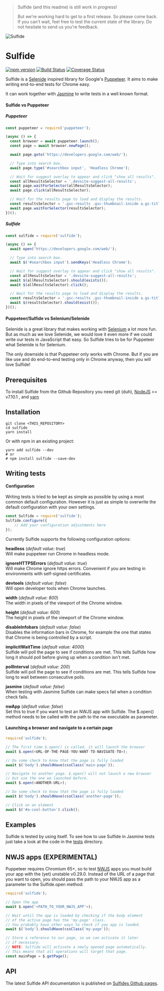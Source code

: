 > Sulfide (and this readme) is still work in progress!
>
> But we're working hard to get to a first release. So please come back.
> If you can't wait, feel free to test the current state of the library.
> Do not hesitate to send us you're feedback.

![Sulfide](https://dekolos.github.io/sulfide/images/logo.png "Sulfide")
# Sulfide
[![npm version](https://badge.fury.io/js/sulfide.svg)](https://www.npmjs.com/package/sulfide)
[![Build Status](https://travis-ci.org/dekolos/sulfide.svg?branch=master)](https://travis-ci.org/dekolos/sulfide)
[![Coverage Status](https://coveralls.io/repos/github/dekolos/sulfide/badge.svg?branch=master)](https://coveralls.io/github/dekolos/sulfide?branch=master)

Sulfide is a [Selenide](http://selenide.org/) inspired library for Google's [Puppeteer](https://github.com/GoogleChrome/puppeteer).
It aims to make writing end-to-end tests for Chrome easy.

It can work together with [Jasmine](https://jasmine.github.io/) to write tests in a well known format.

#### Sulfide vs Puppeteer

##### Puppeteer
```javascript
const puppeteer = require('puppeteer');

(async () => {
  const browser = await puppeteer.launch();
  const page = await browser.newPage();

  await page.goto('https://developers.google.com/web/');

  // Type into search box.
  await page.type('#searchbox input', 'Headless Chrome');

  // Wait for suggest overlay to appear and click "show all results".
  const allResultsSelector = '.devsite-suggest-all-results';
  await page.waitForSelector(allResultsSelector);
  await page.click(allResultsSelector);

  // Wait for the results page to load and display the results.
  const resultsSelector = '.gsc-results .gsc-thumbnail-inside a.gs-title';
  await page.waitForSelector(resultsSelector);
})();
```
##### Sulfide
```javascript
const sulfide = require('sulfide');

(async () => {
  await open('https://developers.google.com/web/');

  // Type into search box.
  await $('#searchbox input').sendKeys('Headless Chrome');

  // Wait for suggest overlay to appear and click "show all results".
  const allResultsSelector = '.devsite-suggest-all-results';
  await $(allResultsSelector).should(exists());
  await $(allResultsSelector).click();

  // Wait for the results page to load and display the results.
  const resultsSelector = '.gsc-results .gsc-thumbnail-inside a.gs-title';
  await $(resultsSelector).should(exist());
})();
```

#### Puppeteer/Sulfide vs Selenium/Selenide
Selenide is a great library that makes working with [Selenium]() a lot more fun. But as much as we love Selenide, we would
love it even more if we could write our tests in JavaScript that easy. So Sulfide tries to be for Puppeteer what Selenide
is for Selenium.

The only downside is that Puppeteer only works with Chrome. But if you are like use and do end-to-end testing only in Chrome
anyway, then you will love Sulfide!

## Prerequisites
To install Sulfide from the Github Repository you need git (duh), [NodeJS](https://nodejs.org/) >= v7.10.1 , and
[yarn](https://yarnpkg.com/)

## Installation
```
git clone <THIS_REPOSITORY>
cd sulfide
yarn install
```

Or with npm in an existing project:
```
yarn add sulfide --dev
# or
# npm install sulfide --save-dev
```

## Writing tests

#### Configuration
Writing tests is tried to be kept as simple as possible by using a most common default configuration. However it is just
as simple to overwrite the default configuration with your own settings.

```javascript
const Sulfide = require('sulfide');
Sulfide.configure({
    // Add your configuration adjustments here
});
```

Currently Sulfide supports the following configuration options:

**headless** (_default value: true_)<br/>
Will make puppeteer run Chrome in headless mode.

**ignoreHTTPSErrors** (_default value: true_)<br/>
Will make Chrome ignore https errors. Convenient if you are testing in environments with self-signed certificates.

**devtools** (_default value: false_)<br/>
Will open developer tools when Chrome launches.

**width** (_default value: 800_)<br/>
The width in pixels of the viewport of the Chrome window.

**height** (_default value: 600_)<br/>
The height in pixels of the viewport of the Chrome window.

**disableInfobars** (_default value: false_)<br/>
Disables the information bars in Chrome, for example the one that states that Chrome is being controlled by a script.

**implicitWaitTime** (_default value: 4000_)<br/>
Sulfide will poll the page to see if conditions are met. This tells Sulfide how long it should poll before giving up when
a condition isn't met.

**pollInterval** (_default value: 200_)<br/>
Sulfide will poll the page to see if conditions are met. This tells Sulfide how long to wait between consecutive polls.

**jasmine** (_default value: false_)<br/>
When testing with Jasmine Sulfide can make specs fail when a condition check fails.

**nwApp** (_default value: false_)<br/>
Set this to true if you want to test an NWJS app with Sulfide. The $.open() method needs to be called with the path to
the nw executable as parameter.

#### Launching a browser and navigate to a certain page
```javascript
require('sulfide');

// The first time $.open() is called, it will launch the browser
await $.open(<URL-OF-THE-PAGE-YOU-WANT-TO-NAVIGATE-TO>);

// Do some check to know that the page is fully loaded
await $('body').shouldHave(cssClass('main-page'));

// Navigate to another page. $.open() will not launch a new browser
// but use the one we launched before.
await $.open(<ANOTHER-URL>);

// Do some check to know that the page is fully loaded
await $('body').shouldHave(cssClass('another-page'));

// Click on an element
await $('#a-cool-button').click();
```

## Examples
Sulfide is tested by using itself. To see how to use Sulfide in Jasmine tests just take a look at the code in the
[tests]() directory.

## NWJS apps (EXPERIMENTAL)
Puppeteer requires Chromium 65+, so to test [NWJS](https://nwjs.io/) apps you must build your app with the (yet) unstable
v0.29.0. Instead of the URL of a page that you want to open, you should pass the path to your NWJS app as a parameter to
the Sulfide.open method:

```javascript
require('sulfide');

// Open the app
await $.open('<PATH_TO_YOUR_NWJS_APP'>);

// Wait until the app is loaded by checking if the body element
// of the active page has the 'my-page' class.
// You probably have other ways to check if you app is loaded.
await $('body').shouldHave(cssClass('my-page'));

// Store a reference to our page, so we can activate it later
// if necessary.
// NOTE: Sulfide will activate a newly opened page automatically.
// This means that all operations will target that page.
const mainPage = $.getPage();
```

## API
The latest Sulfide API documentation is published on [Sulfides Github pages](https://dekolos.github.io/sulfide/api/).

